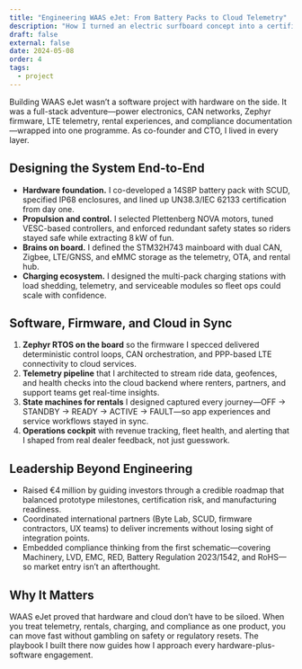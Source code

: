 ```yaml
---
title: "Engineering WAAS eJet: From Battery Packs to Cloud Telemetry"
description: "How I turned an electric surfboard concept into a certified, connected product with hardware, firmware, IoT, and operations moving in lockstep."
draft: false
external: false
date: 2024-05-08
order: 4
tags:
  - project
---
```


Building WAAS eJet wasn’t a software project with hardware on the side. It was a full-stack adventure—power electronics, CAN networks, Zephyr firmware, LTE telemetry, rental experiences, and compliance documentation—wrapped into one programme. As co-founder and CTO, I lived in every layer.

## Designing the System End-to-End

- **Hardware foundation.** I co-developed a 14S8P battery pack with SCUD, specified IP68 enclosures, and lined up UN38.3/IEC 62133 certification from day one.
- **Propulsion and control.** I selected Plettenberg NOVA motors, tuned VESC-based controllers, and enforced redundant safety states so riders stayed safe while extracting 8 kW of fun.
- **Brains on board.** I defined the STM32H743 mainboard with dual CAN, Zigbee, LTE/GNSS, and eMMC storage as the telemetry, OTA, and rental hub.
- **Charging ecosystem.** I designed the multi-pack charging stations with load shedding, telemetry, and serviceable modules so fleet ops could scale with confidence.

## Software, Firmware, and Cloud in Sync

1. **Zephyr RTOS on the board** so the firmware I specced delivered deterministic control loops, CAN orchestration, and PPP-based LTE connectivity to cloud services.
2. **Telemetry pipeline** that I architected to stream ride data, geofences, and health checks into the cloud backend where renters, partners, and support teams get real-time insights.
3. **State machines for rentals** I designed captured every journey—OFF → STANDBY → READY → ACTIVE → FAULT—so app experiences and service workflows stayed in sync.
4. **Operations cockpit** with revenue tracking, fleet health, and alerting that I shaped from real dealer feedback, not just guesswork.

## Leadership Beyond Engineering

- Raised €4 million by guiding investors through a credible roadmap that balanced prototype milestones, certification risk, and manufacturing readiness.
- Coordinated international partners (Byte Lab, SCUD, firmware contractors, UX teams) to deliver increments without losing sight of integration points.
- Embedded compliance thinking from the first schematic—covering Machinery, LVD, EMC, RED, Battery Regulation 2023/1542, and RoHS—so market entry isn’t an afterthought.

## Why It Matters

WAAS eJet proved that hardware and cloud don’t have to be siloed. When you treat telemetry, rentals, charging, and compliance as one product, you can move fast without gambling on safety or regulatory resets. The playbook I built there now guides how I approach every hardware-plus-software engagement.
